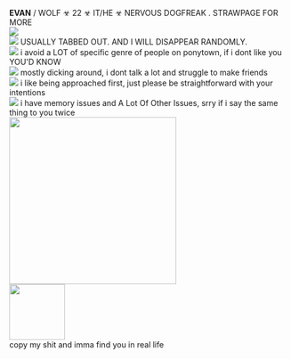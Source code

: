 **EVAN** / WOLF ☣ 22 ☣  IT/HE ☣ NERVOUS DOGFREAK . STRAWPAGE FOR MORE <br/>
<img src="https://gifcity.carrd.co/assets/images/gallery39/59e6c9a7.gif?v=47652796">
<br/>
<img src="https://i.imgur.com/ovaff5r.gif"> USUALLY TABBED OUT. AND I WILL DISAPPEAR RANDOMLY. 
<br/>
<img src="https://gifcity.carrd.co/assets/images/gallery01/541621c7.gif?v=e3c0bc0f"> i avoid a LOT of specific genre of people on ponytown, if i dont like you YOU'D KNOW
<br/> 
<img src="https://gifcity.carrd.co/assets/images/gallery311/4262d959.gif?v=e3c0bc0f"> mostly dicking around, i dont talk a lot and struggle to make friends
<br/>
<img src="https://gifcity.carrd.co/assets/images/gallery311/3797eab7.gif?v=e3c0bc0f"> i like being approached first, just please be straightforward with your intentions
<br/>
<img src="https://gifcity.carrd.co/assets/images/gallery01/9e656c08.gif?v=e3c0bc0f"> i have memory issues and A Lot Of Other Issues, srry if i say the same thing to you twice
<br/>
<img src="https://i.imgur.com/CDm0uuR.png" width=300> <br/> <img src="https://i.imgur.com/F5E5SII.png" width=100>
<br/>
copy my shit and imma find you in real life
